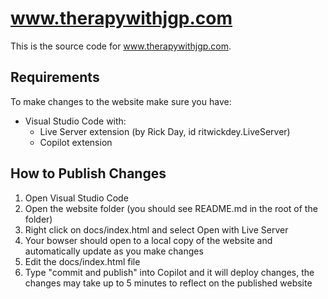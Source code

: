 # www.therapywithjgp.com

This is the source code for www.therapywithjgp.com.

## Requirements

To make changes to the website make sure you have:

* Visual Studio Code with:
    * Live Server extension (by Rick Day, id ritwickdey.LiveServer)
    * Copilot extension

## How to Publish Changes

1. Open Visual Studio Code
2. Open the website folder (you should see README.md in the root of the folder)
3. Right click on docs/index.html and select Open with Live Server
4. Your bowser should open to a local copy of the website and automatically update as you make changes
5. Edit the docs/index.html file
6. Type "commit and publish" into Copilot and it will deploy changes, the changes may take up to 5 minutes to reflect on the published website
